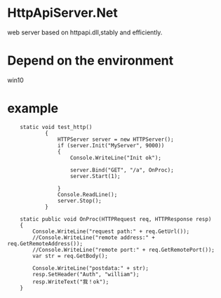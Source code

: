# HttpApiServer.Net
web server based on httpapi.dll,stably and efficiently.
#
# Depend on the environment

win10

# example
        static void test_http()
                {
                    HTTPServer server = new HTTPServer();
                    if (server.Init("MyServer", 9000))
                    {
                        Console.WriteLine("Init ok");
        
                        server.Bind("GET", "/a", OnProc);
                        server.Start(1);
        
                    }
                    Console.ReadLine();
                    server.Stop();
                }
        
        static public void OnProc(HTTPRequest req, HTTPResponse resp)
        {
            Console.WriteLine("request path:" + req.GetUrl());
            //Console.WriteLine("remote address:" + req.GetRemoteAddress());
            //Console.WriteLine("remote port:" + req.GetRemotePort());
            var str = req.GetBody();
        
            Console.WriteLine("postdata:" + str);
            resp.SetHeader("Auth", "william");
            resp.WriteText("我！ok");
        }
